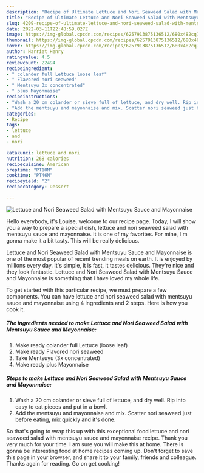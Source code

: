 ```yaml
---
description: "Recipe of Ultimate Lettuce and Nori Seaweed Salad with Mentsuyu Sauce and Mayonnaise"
title: "Recipe of Ultimate Lettuce and Nori Seaweed Salad with Mentsuyu Sauce and Mayonnaise"
slug: 4209-recipe-of-ultimate-lettuce-and-nori-seaweed-salad-with-mentsuyu-sauce-and-mayonnaise
date: 2022-03-11T22:48:59.027Z
image: https://img-global.cpcdn.com/recipes/6257913875136512/680x482cq70/lettuce-and-nori-seaweed-salad-with-mentsuyu-sauce-and-mayonnaise-recipe-main-photo.jpg
thumbnail: https://img-global.cpcdn.com/recipes/6257913875136512/680x482cq70/lettuce-and-nori-seaweed-salad-with-mentsuyu-sauce-and-mayonnaise-recipe-main-photo.jpg
cover: https://img-global.cpcdn.com/recipes/6257913875136512/680x482cq70/lettuce-and-nori-seaweed-salad-with-mentsuyu-sauce-and-mayonnaise-recipe-main-photo.jpg
author: Harriet Henry
ratingvalue: 4.5
reviewcount: 22494
recipeingredient:
- " colander full Lettuce loose leaf"
- " Flavored nori seaweed"
- " Mentsuyu 3x concentrated"
- " plus Mayonnaise"
recipeinstructions:
- "Wash a 20 cm colander or sieve full of lettuce, and dry well. Rip into easy to eat pieces and put in a bowl."
- "Add the mentsuyu and mayonnaise and mix. Scatter nori seaweed just before eating, mix quickly and it&#39;s done."
categories:
- Recipe
tags:
- lettuce
- and
- nori

katakunci: lettuce and nori 
nutrition: 268 calories
recipecuisine: American
preptime: "PT10M"
cooktime: "PT46M"
recipeyield: "2"
recipecategory: Dessert

---
```



![Lettuce and Nori Seaweed Salad with Mentsuyu Sauce and Mayonnaise](https://img-global.cpcdn.com/recipes/6257913875136512/680x482cq70/lettuce-and-nori-seaweed-salad-with-mentsuyu-sauce-and-mayonnaise-recipe-main-photo.jpg)

Hello everybody, it's Louise, welcome to our recipe page. Today, I will show you a way to prepare a special dish, lettuce and nori seaweed salad with mentsuyu sauce and mayonnaise. It is one of my favorites. For mine, I'm gonna make it a bit tasty. This will be really delicious.

Lettuce and Nori Seaweed Salad with Mentsuyu Sauce and Mayonnaise is one of the most popular of recent trending meals on earth. It is enjoyed by millions every day. It's simple, it is fast, it tastes delicious. They're nice and they look fantastic. Lettuce and Nori Seaweed Salad with Mentsuyu Sauce and Mayonnaise is something that I have loved my whole life.




To get started with this particular recipe, we must prepare a few components. You can have lettuce and nori seaweed salad with mentsuyu sauce and mayonnaise using 4 ingredients and 2 steps. Here is how you cook it.

<!--inarticleads1-->

##### The ingredients needed to make Lettuce and Nori Seaweed Salad with Mentsuyu Sauce and Mayonnaise:

1. Make ready  colander full Lettuce (loose leaf)
1. Make ready  Flavored nori seaweed
1. Take  Mentsuyu (3x concentrated)
1. Make ready  plus Mayonnaise




<!--inarticleads2-->

##### Steps to make Lettuce and Nori Seaweed Salad with Mentsuyu Sauce and Mayonnaise:

1. Wash a 20 cm colander or sieve full of lettuce, and dry well. Rip into easy to eat pieces and put in a bowl.
1. Add the mentsuyu and mayonnaise and mix. Scatter nori seaweed just before eating, mix quickly and it&#39;s done.




So that's going to wrap this up with this exceptional food lettuce and nori seaweed salad with mentsuyu sauce and mayonnaise recipe. Thank you very much for your time. I am sure you will make this at home. There is gonna be interesting food at home recipes coming up. Don't forget to save this page in your browser, and share it to your family, friends and colleague. Thanks again for reading. Go on get cooking!
